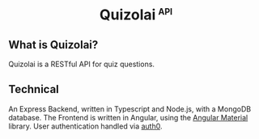 <h1 align="center">Quizolai<sup style="font-size: 0.6em; margin-left: 1%">API</sup></h1>

## What is Quizolai?
Quizolai is a RESTful API for quiz questions.

## Technical
An Express Backend, written in Typescript and Node.js, with a MongoDB database. 
The Frontend is written in Angular, using the [Angular Material](https://material.angular.io/) library. User authentication handled via [auth0](https://auth0.com/).

